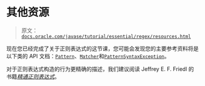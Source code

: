 # 其他资源

> 原文：[`docs.oracle.com/javase/tutorial/essential/regex/resources.html`](https://docs.oracle.com/javase/tutorial/essential/regex/resources.html)

现在您已经完成了关于正则表达式的这节课，您可能会发现您的主要参考资料将是以下类的 API 文档：[`Pattern`](https://docs.oracle.com/javase/8/docs/api/java/util/regex/Pattern.html)、[`Matcher`](https://docs.oracle.com/javase/8/docs/api/java/util/regex/Matcher.html)和[`PatternSyntaxException`](https://docs.oracle.com/javase/8/docs/api/java/util/regex/PatternSyntaxException.html)。

对于正则表达式构造的行为更精确的描述，我们建议阅读 Jeffrey E. F. Friedl 的书籍[*精通正则表达式*](http://www.amazon.com/exec/obidos/ASIN/0596002890/javasoftsunmicroA/)。
